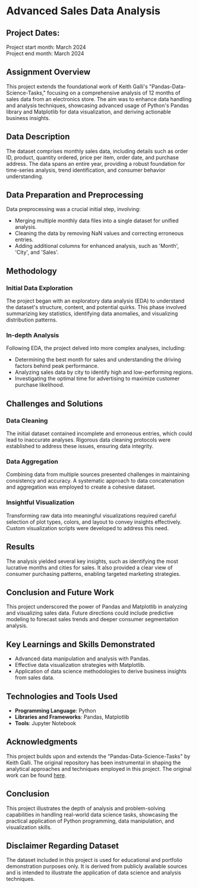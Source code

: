 # Advanced Sales Data Analysis

## Project Dates:
Project start month: March 2024 \
Project end month: March 2024

## Assignment Overview

This project extends the foundational work of Keith Galli's "Pandas-Data-Science-Tasks," focusing on a comprehensive analysis of 12 months of sales data from an electronics store. The aim was to enhance data handling and analysis techniques, showcasing advanced usage of Python's Pandas library and Matplotlib for data visualization, and deriving actionable business insights.

## Data Description

The dataset comprises monthly sales data, including details such as order ID, product, quantity ordered, price per item, order date, and purchase address. The data spans an entire year, providing a robust foundation for time-series analysis, trend identification, and consumer behavior understanding.

## Data Preparation and Preprocessing

Data preprocessing was a crucial initial step, involving:

- Merging multiple monthly data files into a single dataset for unified analysis.
- Cleaning the data by removing NaN values and correcting erroneous entries.
- Adding additional columns for enhanced analysis, such as 'Month', 'City', and 'Sales'.

## Methodology

### Initial Data Exploration

The project began with an exploratory data analysis (EDA) to understand the dataset's structure, content, and potential quirks. This phase involved summarizing key statistics, identifying data anomalies, and visualizing distribution patterns.

### In-depth Analysis

Following EDA, the project delved into more complex analyses, including:

- Determining the best month for sales and understanding the driving factors behind peak performance.
- Analyzing sales data by city to identify high and low-performing regions.
- Investigating the optimal time for advertising to maximize customer purchase likelihood.

## Challenges and Solutions

### Data Cleaning

The initial dataset contained incomplete and erroneous entries, which could lead to inaccurate analyses. Rigorous data cleaning protocols were established to address these issues, ensuring data integrity.

### Data Aggregation

Combining data from multiple sources presented challenges in maintaining consistency and accuracy. A systematic approach to data concatenation and aggregation was employed to create a cohesive dataset.

### Insightful Visualization

Transforming raw data into meaningful visualizations required careful selection of plot types, colors, and layout to convey insights effectively. Custom visualization scripts were developed to address this need.

## Results

The analysis yielded several key insights, such as identifying the most lucrative months and cities for sales. It also provided a clear view of consumer purchasing patterns, enabling targeted marketing strategies.

## Conclusion and Future Work

This project underscored the power of Pandas and Matplotlib in analyzing and visualizing sales data. Future directions could include predictive modeling to forecast sales trends and deeper consumer segmentation analysis.

## Key Learnings and Skills Demonstrated

- Advanced data manipulation and analysis with Pandas.
- Effective data visualization strategies with Matplotlib.
- Application of data science methodologies to derive business insights from sales data.

## Technologies and Tools Used

- **Programming Language**: Python
- **Libraries and Frameworks**: Pandas, Matplotlib
- **Tools**: Jupyter Notebook

## Acknowledgments

This project builds upon and extends the "Pandas-Data-Science-Tasks" by Keith Galli. The original repository has been instrumental in shaping the analytical approaches and techniques employed in this project. The original work can be found [here](https://github.com/KeithGalli/Pandas-Data-Science-Tasks).

## Conclusion

This project illustrates the depth of analysis and problem-solving capabilities in handling real-world data science tasks, showcasing the practical application of Python programming, data manipulation, and visualization skills.

## Disclaimer Regarding Dataset

The dataset included in this project is used for educational and portfolio demonstration purposes only. It is derived from publicly available sources and is intended to illustrate the application of data science and analysis techniques.
